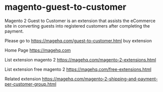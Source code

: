 # magento-guest-to-customer
Magento 2 Guest to Customer is an extension that assists the eCommerce site in converting guests into registered customers after completing the payment.

Please go to https://magehq.com/guest-to-customer.html buy extension

Home Page https://magehq.com

List extension magento 2 https://magehq.com/magento-2-extensions.html

List extension free magento 2 https://magehq.com/free-extensions.html

Related extension https://magehq.com/magento-2-shipping-and-payment-per-customer-group.html
